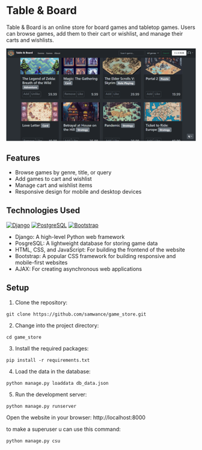 # Table & Board

Table & Board is an online store for board games and tabletop games. Users can browse games, add them to their cart or wishlist, and manage their carts and wishlists.

![img.png](static/default/interface.png)

## Features

- Browse games by genre, title, or query
- Add games to cart and wishlist
- Manage cart and wishlist items
- Responsive design for mobile and desktop devices

## Technologies Used

[![Django](https://img.shields.io/badge/-Django-464646?style=flat-square&logo=Django)](https://www.djangoproject.com/)
[![PostgreSQL](https://img.shields.io/badge/-PostgreSQL-464646?style=flat-square&logo=PostgreSQL)](https://www.postgresql.org/)
[![Bootstrap](https://img.shields.io/badge/-Bootstrap-464646?style=flat-square&logo=Bootstrap)](https://www.bootstrap.com/)

- Django: A high-level Python web framework
- PosgreSQL: A lightweight database for storing game data
- HTML, CSS, and JavaScript: For building the frontend of the website
- Bootstrap: A popular CSS framework for building responsive and mobile-first websites
- AJAX: For creating asynchronous web applications

## Setup

1. Clone the repository:

```
git clone https://github.com/samwance/game_store.git
```

2. Change into the project directory:

```
cd game_store
```

3. Install the required packages:

```
pip install -r requirements.txt
```

4. Load the data in the database:
```
python manage.py loaddata db_data.json
```
5. Run the development server:

```
python manage.py runserver
```

Open the website in your browser:
http://localhost:8000

to make a superuser u can use this command:
```
python manage.py csu
```   

